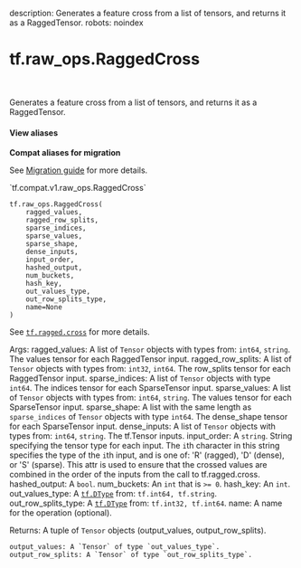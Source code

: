 description: Generates a feature cross from a list of tensors, and returns it as a RaggedTensor.
robots: noindex

# tf.raw_ops.RaggedCross

<!-- Insert buttons and diff -->

<table class="tfo-notebook-buttons tfo-api nocontent" align="left">

</table>



Generates a feature cross from a list of tensors, and returns it as a RaggedTensor.


<section class="expandable">
  <h4 class="showalways">View aliases</h4>
  <p>
<b>Compat aliases for migration</b>
<p>See
<a href="https://www.tensorflow.org/guide/migrate">Migration guide</a> for
more details.</p>
<p>`tf.compat.v1.raw_ops.RaggedCross`</p>
</p>
</section>

<pre class="devsite-click-to-copy prettyprint lang-py tfo-signature-link">
<code>tf.raw_ops.RaggedCross(
    ragged_values,
    ragged_row_splits,
    sparse_indices,
    sparse_values,
    sparse_shape,
    dense_inputs,
    input_order,
    hashed_output,
    num_buckets,
    hash_key,
    out_values_type,
    out_row_splits_type,
    name=None
)
</code></pre>



<!-- Placeholder for "Used in" -->
  See <a href="../../tf/ragged/cross.md"><code>tf.ragged.cross</code></a> for more details.

  Args:
    ragged_values: A list of `Tensor` objects with types from: `int64`, `string`.
      The values tensor for each RaggedTensor input.
    ragged_row_splits: A list of `Tensor` objects with types from: `int32`, `int64`.
      The row_splits tensor for each RaggedTensor input.
    sparse_indices: A list of `Tensor` objects with type `int64`.
      The indices tensor for each SparseTensor input.
    sparse_values: A list of `Tensor` objects with types from: `int64`, `string`.
      The values tensor for each SparseTensor input.
    sparse_shape: A list with the same length as `sparse_indices` of `Tensor` objects with type `int64`.
      The dense_shape tensor for each SparseTensor input.
    dense_inputs: A list of `Tensor` objects with types from: `int64`, `string`.
      The tf.Tensor inputs.
    input_order: A `string`.
      String specifying the tensor type for each input.  The `i`th character in
      this string specifies the type of the `i`th input, and is one of: 'R' (ragged),
      'D' (dense), or 'S' (sparse).  This attr is used to ensure that the crossed
      values are combined in the order of the inputs from the call to tf.ragged.cross.
    hashed_output: A `bool`.
    num_buckets: An `int` that is `>= 0`.
    hash_key: An `int`.
    out_values_type: A <a href="../../tf/dtypes/DType.md"><code>tf.DType</code></a> from: `tf.int64, tf.string`.
    out_row_splits_type: A <a href="../../tf/dtypes/DType.md"><code>tf.DType</code></a> from: `tf.int32, tf.int64`.
    name: A name for the operation (optional).

  Returns:
    A tuple of `Tensor` objects (output_values, output_row_splits).

    output_values: A `Tensor` of type `out_values_type`.
    output_row_splits: A `Tensor` of type `out_row_splits_type`.
  